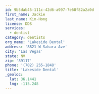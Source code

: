 ```yaml
---
id: 9b5dab45-111c-42d6-a997-7e68f82a2a0d
first_name: Jackie
last_name: Kim-Hong
license: DDS
services:
  - dentist
category: dentists
org_name: 'Lakeside Dental'
address: '8821 W Sahara Ave'
city: 'Las Vegas'
state: NV
zip: '89117'
phone: '(702) 255-1848'
title: 'Lakeside Dental'
_geoloc:
  lat: 36.1441
  lng: -115.248
---
```

